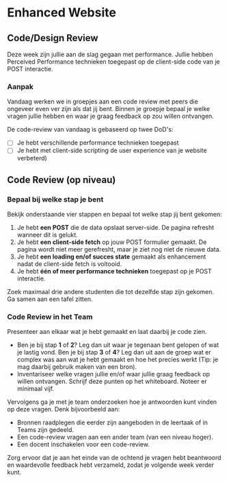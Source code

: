 # Enhanced Website


## Code/Design Review
Deze week zijn jullie aan de slag gegaan met performance. Jullie hebben Perceived Performance technieken toegepast op de client-side code van je POST interactie.  

### Aanpak  

Vandaag werken we in groepjes aan een code review met peers die ongeveer even ver zijn als dat jij bent. Binnen je groepje bepaal je welke vragen jullie hebben en waar je graag feedback op zou willen ontvangen.  

De code-review van vandaag is gebaseerd op twee DoD's:
- [ ] Je hebt verschillende performance technieken toegepast
- [ ] Je hebt met client-side scripting de user experience van je website verbeterd)

## Code Review (op niveau)  

### Bepaal bij welke stap je bent  

Bekijk onderstaande vier stappen en bepaal tot welke stap jij bent gekomen:  

1. Je hebt **een POST** die de data opslaat server-side. De pagina refresht wanneer dit is gelukt.   
1. Je hebt **een client-side fetch** op jouw POST formulier gemaakt. De pagina wordt niet meer gerefresht, maar je ziet nog niet de nieuwe data. 
3. Je hebt **een loading en/of succes state** gemaakt als enhancement nadat de client-side fetch is voltooid.  
4. Je hebt **één of meer performance technieken** toegepast op je POST interactie.  

Zoek maximaal drie andere studenten die tot dezelfde stap zijn gekomen. Ga samen aan een tafel zitten.


### Code Review in het Team  

Presenteer aan elkaar wat je hebt gemaakt en laat daarbij je code zien.  

- Ben je bij stap **1** of **2**? Leg dan uit waar je tegenaan bent gelopen of wat je lastig vond. Ben je bij stap **3** of **4**? Leg dan uit aan de groep wat er complex was aan wat je hebt gemaakt en hoe het precies werkt (Tip: je mag daarbij gebruik maken van een bron).  
- Inventariseer welke vragen jullie en/of waar jullie graag feedback op willen ontvangen. Schrijf deze punten op het whiteboard. Noteer er minimaal vijf. 

Vervolgens ga je met je team onderzoeken hoe je antwoorden kunt vinden op deze vragen. Denk bijvoorbeeld aan:  

- Bronnen raadplegen die eerder zijn aangeboden in de leertaak of in Teams zijn gedeeld.  
- Een code-review vragen aan een ander team (van een niveau hoger).  
- Een docent inschakelen voor een code-review.  

Zorg ervoor dat je aan het einde van de ochtend je vragen hebt beantwoord en waardevolle feedback hebt verzameld, zodat je volgende week verder kunt.  
